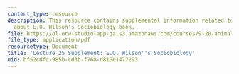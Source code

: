 ```yaml
---
content_type: resource
description: This resource contains supplemental information related to lecture 25
  about E.O. Wilson's Sociobiology book.
file: https://ol-ocw-studio-app-qa.s3.amazonaws.com/courses/9-20-animal-behavior-fall-2013/bf52cdfa985bcd3bf768d810e1477293_MIT9_20F13_Lec25_Wilson_notes.pdf
file_type: application/pdf
resourcetype: Document
title: 'Lecture 25 Supplement: E.O. Wilson''s Sociobiology'
uid: bf52cdfa-985b-cd3b-f768-d810e1477293
---
```

